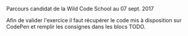 Parcours candidat de la Wild Code School au 07 sept. 2017

Afin de valider l'exercice il faut récupérer le code mis à disposition sur CodePen et remplir les consignes dans les blocs TODO.

